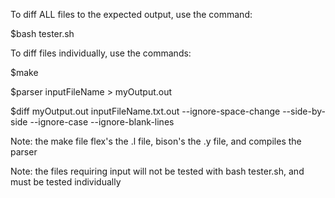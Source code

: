 To diff ALL files to the expected output, use the command:


$bash tester.sh


To diff files individually, use the commands:





$make 


$parser inputFileName > myOutput.out


$diff myOutput.out inputFileName.txt.out --ignore-space-change --side-by-side --ignore-case --ignore-blank-lines


Note: the make file flex's the .l file, bison's the .y file, and compiles the parser 


Note: the files requiring input will not be tested with bash tester.sh, and must be tested individually
